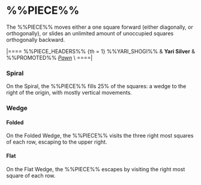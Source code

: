 # %%PIECE%%

The %%PIECE%% moves either a one square forward (either diagonally,
or orthogonally), or slides an unlimited amount of unoccupied
squares orthogonally backward.

|====
%%PIECE_HEADERS%%
{th = 1}  %%YARI_SHOGI%%
       &  **Yari Silver**
       &  %%PROMOTED%% [*Pawn*](pawn.html) \\
====|

### Spiral

On the Spiral, the %%PIECE%% fills 25% of the squares: a wedge to
the right of the origin, with mostly vertical movements.

### Wedge

#### Folded

On the Folded Wedge, the %%PIECE%% visits the three right most
squares of each row, escaping to the upper right.

#### Flat

On the Flat Wedge, the %%PIECE%% escapes by visiting the right most
square of each row.

